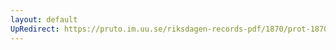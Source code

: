 ```yaml
---
layout: default
UpRedirect: https://pruto.im.uu.se/riksdagen-records-pdf/1870/prot-1870--ak--504/prot-1870--ak--504_038.pdf
---
```

